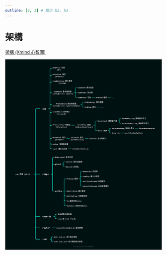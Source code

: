 ```yaml
---
outline: [2, 3] # 顯示 h2, h3
---
```


# 架構
[架構 (Xmind 心智圖)](https://xmind.ai/rUFdSe3K)

<img src="../ran-arch.webp">
